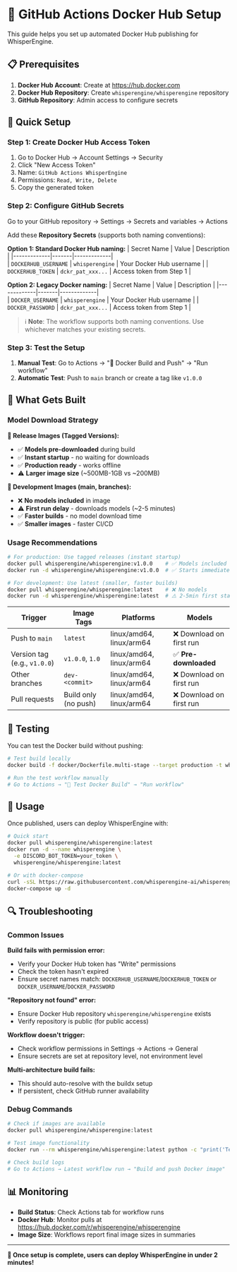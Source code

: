 # 🚀 GitHub Actions Docker Hub Setup

This guide helps you set up automated Docker Hub publishing for WhisperEngine.

## 📋 Prerequisites

1. **Docker Hub Account**: Create at https://hub.docker.com
2. **Docker Hub Repository**: Create `whisperengine/whisperengine` repository  
3. **GitHub Repository**: Admin access to configure secrets

## 🔧 Quick Setup

### Step 1: Create Docker Hub Access Token

1. Go to Docker Hub → Account Settings → Security
2. Click "New Access Token"  
3. Name: `GitHub Actions WhisperEngine`
4. Permissions: `Read, Write, Delete`
5. Copy the generated token

### Step 2: Configure GitHub Secrets

Go to your GitHub repository → Settings → Secrets and variables → Actions

Add these **Repository Secrets** (supports both naming conventions):

**Option 1: Standard Docker Hub naming:**
| Secret Name | Value | Description |
|-------------|-------|-------------|  
| `DOCKERHUB_USERNAME` | `whisperengine` | Your Docker Hub username |
| `DOCKERHUB_TOKEN` | `dckr_pat_xxx...` | Access token from Step 1 |

**Option 2: Legacy Docker naming:**
| Secret Name | Value | Description |
|-------------|-------|-------------|  
| `DOCKER_USERNAME` | `whisperengine` | Your Docker Hub username |
| `DOCKER_PASSWORD` | `dckr_pat_xxx...` | Access token from Step 1 |

> ℹ️ **Note**: The workflow supports both naming conventions. Use whichever matches your existing secrets.

### Step 3: Test the Setup

1. **Manual Test**: Go to Actions → "🐳 Docker Build and Push" → "Run workflow"
2. **Automatic Test**: Push to `main` branch or create a tag like `v1.0.0`

## 🎯 What Gets Built

### Model Download Strategy

**🚀 Release Images (Tagged Versions):**
- ✅ **Models pre-downloaded** during build
- ✅ **Instant startup** - no waiting for downloads
- ✅ **Production ready** - works offline
- ⚠️ **Larger image size** (~500MB-1GB vs ~200MB)

**🔧 Development Images (main, branches):**
- ❌ **No models included** in image
- ⚠️ **First run delay** - downloads models (~2-5 minutes)
- ✅ **Faster builds** - no model download time
- ✅ **Smaller images** - faster CI/CD

### Usage Recommendations

```bash
# For production: Use tagged releases (instant startup)
docker pull whisperengine/whisperengine:v1.0.0    # ✅ Models included
docker run -d whisperengine/whisperengine:v1.0.0  # ✅ Starts immediately

# For development: Use latest (smaller, faster builds)  
docker pull whisperengine/whisperengine:latest    # ❌ No models
docker run -d whisperengine/whisperengine:latest  # ⚠️ 2-5min first startup
```

| Trigger | Image Tags | Platforms | Models |
|---------|------------|-----------|---------|
| Push to `main` | `latest` | linux/amd64, linux/arm64 | ❌ Download on first run |
| Version tag (e.g., `v1.0.0`) | `v1.0.0`, `1.0` | linux/amd64, linux/arm64 | ✅ **Pre-downloaded** |
| Other branches | `dev-<commit>` | linux/amd64, linux/arm64 | ❌ Download on first run |
| Pull requests | Build only (no push) | linux/amd64, linux/arm64 | ❌ Download on first run |

## 🧪 Testing

You can test the Docker build without pushing:

```bash
# Test build locally
docker build -f docker/Dockerfile.multi-stage --target production -t whisperengine-test .

# Run the test workflow manually
# Go to Actions → "🧪 Test Docker Build" → "Run workflow"
```

## 🚀 Usage

Once published, users can deploy WhisperEngine with:

```bash
# Quick start
docker pull whisperengine/whisperengine:latest
docker run -d --name whisperengine \
  -e DISCORD_BOT_TOKEN=your_token \
  whisperengine/whisperengine:latest

# Or with docker-compose
curl -sSL https://raw.githubusercontent.com/whisperengine-ai/whisperengine/main/docker/quick-start/docker-compose.yml -o docker-compose.yml
docker-compose up -d
```

## 🔍 Troubleshooting

### Common Issues

**Build fails with permission error:**
- Verify your Docker Hub token has "Write" permissions
- Check the token hasn't expired
- Ensure secret names match: `DOCKERHUB_USERNAME`/`DOCKERHUB_TOKEN` or `DOCKER_USERNAME`/`DOCKER_PASSWORD`

**"Repository not found" error:**
- Ensure Docker Hub repository `whisperengine/whisperengine` exists
- Verify repository is public (for public access)

**Workflow doesn't trigger:**
- Check workflow permissions in Settings → Actions → General
- Ensure secrets are set at repository level, not environment level

**Multi-architecture build fails:**
- This should auto-resolve with the buildx setup
- If persistent, check GitHub runner availability

### Debug Commands

```bash
# Check if images are available
docker pull whisperengine/whisperengine:latest

# Test image functionality  
docker run --rm whisperengine/whisperengine:latest python -c "print('Test passed')"

# Check build logs
# Go to Actions → Latest workflow run → "Build and push Docker image"
```

## 📊 Monitoring

- **Build Status**: Check Actions tab for workflow runs
- **Docker Hub**: Monitor pulls at https://hub.docker.com/r/whisperengine/whisperengine
- **Image Size**: Workflows report final image sizes in summaries

---

**🎉 Once setup is complete, users can deploy WhisperEngine in under 2 minutes!**